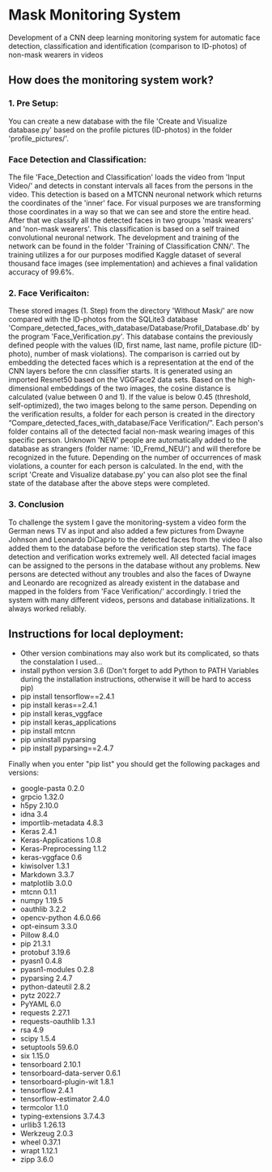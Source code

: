 # Mask Monitoring System
Development of a CNN deep learning monitoring system for automatic face detection, classification and identification (comparison to ID-photos) of non-mask wearers in videos

## How does the monitoring system work?

### 1. Pre Setup: 
You can create a new database with the file 'Create and Visualize database.py' based on the profile pictures (ID-photos) in the folder 'profile_pictures/'.

### Face Detection and Classification: 
The file 'Face_Detection and Classification' loads the video from 'Input Video/' and detects in constant intervals all faces from the persons in the video. This detection is based on a MTCNN neuronal network which returns the coordinates of the 'inner' face. For visual purposes we are transforming those coordinates in a way so that we can see and store the entire head. After that we classify all the detected faces in two groups 'mask wearers' and 'non-mask wearers'. This classification is based on a self trained convolutional neuronal network. The development and training of the network can be found in the folder 'Training of Classification CNN/'. The training utilizes a for our purposes modified Kaggle dataset of several thousand face images (see implementation) and achieves a final validation accuracy of 99.6%.

### 2. Face Verificaiton: 
These stored images (1. Step) from the directory 'Without Mask/' are now compared with the ID-photos from the SQLite3 database 'Compare_detected_faces_with_database/Database/Profil_Database.db' by the program 'Face_Verification.py'. This database contains the previously defined people with the values (ID, first name, last name, profile picture (ID-photo), number of mask violations). The comparison is carried out by embedding the detected faces which is a representation at the end of the CNN layers before the cnn classifier starts. It is generated using an imported Resnet50 based on the VGGFace2 data sets. Based on the high-dimensional embeddings of the two images, the cosine distance is calculated (value between 0 and 1). If the value is below 0.45 (threshold, self-optimized), the two images belong to the same person. Depending on the verification results, a folder  for each person is created in the directory “Compare_detected_faces_with_database/Face Verification/”. Each person's folder contains all of the detected facial non-mask wearing images of this specific person. Unknown 'NEW' people are automatically added to the database as strangers (folder name: 'ID_Fremd_NEU/') and will therefore be recognized in the future. Depending on the number of occurrences of mask violations, a counter for each person is calculated. In the end, with the script 'Create and Visualize database.py' you can also plot see the final state of the database after the above steps were completed.


### 3. Conclusion
To challenge the system I gave the monitoring-system a video form the German news TV as input and also added a few pictures from Dwayne Johnson and Leonardo DiCaprio to the detected faces from the video (I also added them to the database before the verification step starts). The face detection and verification works extremely well. All detected facial images can be assigned to the persons in the database without any problems. New persons are detected without any troubles and also the faces of Dwayne and Leonardo are recognized as already existent in the database and mapped in the folders from 'Face Verification/' accordingly. I tried the system with many different videos, persons and database initializations. It always worked reliably.


## Instructions for local deployment:
* Other version combinations may also work but its complicated, so thats the constalation I used...
* install python version 3.6 (Don't forget to add Python to PATH Variables during the installation instructions, otherwise it will be hard to access pip)
* pip install tensorflow==2.4.1
* pip install keras==2.4.1
* pip install keras_vggface
* pip install keras_applications
* pip install mtcnn
* pip uninstall pyparsing
* pip install pyparsing==2.4.7

Finally when you enter "pip list" you should get the following packages and versions:
* google-pasta            0.2.0
* grpcio                  1.32.0
* h5py                    2.10.0
* idna                    3.4
* importlib-metadata      4.8.3
* Keras                   2.4.1
* Keras-Applications      1.0.8
* Keras-Preprocessing     1.1.2
* keras-vggface           0.6
* kiwisolver              1.3.1
* Markdown                3.3.7
* matplotlib              3.0.0
* mtcnn                   0.1.1
* numpy                   1.19.5
* oauthlib                3.2.2
* opencv-python           4.6.0.66
* opt-einsum              3.3.0
* Pillow                  8.4.0
* pip                     21.3.1
* protobuf                3.19.6
* pyasn1                  0.4.8
* pyasn1-modules          0.2.8
* pyparsing               2.4.7
* python-dateutil         2.8.2
* pytz                    2022.7
* PyYAML                  6.0
* requests                2.27.1
* requests-oauthlib       1.3.1
* rsa                     4.9
* scipy                   1.5.4
* setuptools              59.6.0
* six                     1.15.0
* tensorboard             2.10.1
* tensorboard-data-server 0.6.1
* tensorboard-plugin-wit  1.8.1
* tensorflow              2.4.1
* tensorflow-estimator    2.4.0
* termcolor               1.1.0
* typing-extensions       3.7.4.3
* urllib3                 1.26.13
* Werkzeug                2.0.3
* wheel                   0.37.1
* wrapt                   1.12.1
* zipp                    3.6.0
